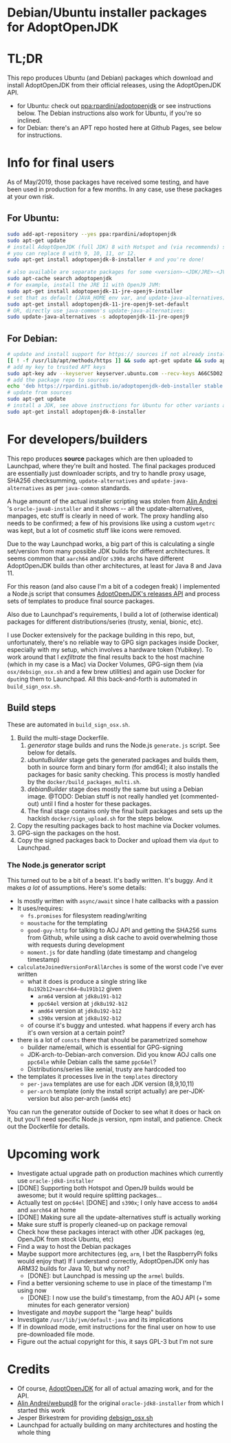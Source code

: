 # Debian/Ubuntu installer packages for AdoptOpenJDK

# TL;DR

This repo produces Ubuntu (and Debian) packages which download and install AdoptOpenJDK from 
their official releases, using the AdoptOpenJDK API. 

- for Ubuntu: check out [ppa:rpardini/adoptopenjdk](https://launchpad.net/~rpardini/+archive/ubuntu/adoptopenjdk) 
  or see instructions below. The Debian instructions also work for Ubuntu, if you're so inclined.
- for Debian: there's an APT repo hosted here at Github Pages, see below for instructions.

# Info for final users

As of May/2019, those packages have received some testing, and have been used in production for a few months.
In any case, use these packages at your own risk. 

## For Ubuntu:

```bash
sudo add-apt-repository --yes ppa:rpardini/adoptopenjdk
sudo apt-get update
# install AdoptOpenJDK (full JDK) 8 with Hotspot and (via recommends) set it as the system default
# you can replace 8 with 9, 10, 11, or 12.
sudo apt-get install adoptopenjdk-8-installer # and you're done!

# also available are separate packages for some <version>-<JDK/JRE>-<JVM> combinations, # to get a complete listing use:  
sudo apt-cache search adoptopenjdk
# for example, install the JRE 11 with OpenJ9 JVM:
sudo apt-get install adoptopenjdk-11-jre-openj9-installer
# set that as default (JAVA_HOME env var, and update-java-alternatives)
sudo apt-get install adoptopenjdk-11-jre-openj9-set-default
# OR, directly use java-common's update-java-alternatives:
sudo update-java-alternatives -s adoptopenjdk-11-jre-openj9
```

## For Debian:

```bash
# update and install support for https:// sources if not already installed
[[ ! -f /usr/lib/apt/methods/https ]] && sudo apt-get update && sudo apt-get install apt-transport-https
# add my key to trusted APT keys 
sudo apt-key adv --keyserver keyserver.ubuntu.com --recv-keys A66C5D02
# add the package repo to sources 
echo 'deb https://rpardini.github.io/adoptopenjdk-deb-installer stable main' > /etc/apt/sources.list.d/rpardini-aoj.list 
# update from sources
sudo apt-get update 
# install a JDK, see above instructions for Ubuntu for other variants as well
sudo apt-get install adoptopenjdk-8-installer
```

# For developers/builders

This repo produces **source** packages which are then uploaded to Launchpad, 
where they're built and hosted. The final packages produced are essentially
just downloader scripts, and try to handle proxy usage, SHA256 checksumming,
`update-alternatives` and `update-java-alternatives` as per `java-common` standards.

A huge amount of the actual installer scripting was stolen from [Alin Andrei](https://launchpad.net/~webupd8team/+archive/ubuntu/java)
's `oracle-java8-installer`
and it shows -- all the update-alternatives, manpages, etc stuff is clearly in need of work.
The proxy handling also needs to be confirmed; a few of his provisions like using a custom 
`wgetrc` was kept, but a lot of cosmetic stuff like icons were removed.

Due to the way Launchpad works, a big part of this is calculating a single set/version
from many possible JDK builds for different architectures. It seems common that `aarch64` 
and/or `s390x` archs have different AdoptOpenJDK builds than other architectures, at least
for Java 8 and Java 11. 

For this reason (and also cause I'm a bit of a codegen freak) I implemented a Node.js
script that consumes [AdoptOpenJDK's releases API](https://api.adoptopenjdk.net/) and process sets 
of templates to produce final source packages.

Also due to Launchpad's requirements, I build a lot of (otherwise identical) packages for
different distributions/series (trusty, xenial, bionic, etc).

I use Docker extensively for the package building in this repo, but, unfortunately, 
there's no reliable way to GPG sign packages inside Docker, especially with my setup,
which involves a hardware token (Yubikey). To work around that I _exfiltrate_ the final
results back to the host machine (which in my case is a Mac) via Docker Volumes, 
GPG-sign them (via `osx/debsign_osx.sh` and a few brew utilities) and again use Docker
for `dput`ing them to Launchpad. All this back-and-forth is automated in `build_sign_osx.sh`.

## Build steps

These are automated in `build_sign_osx.sh`.

1. Build the multi-stage Dockerfile.
   1. _generator_ stage builds and runs the Node.js `generate.js` script. See below for details.
   2. _ubuntuBuilder_ stage gets the generated packages and builds them, both in source form
      and binary form (for amd64); it also installs the packages for basic sanity checking.
      This process is mostly handled by the `docker/build_packages_multi.sh`.
   3. _debianBuilder_ stage does mostly the same but using a Debian image. @TODO: Debian stuff
      is not really handled yet (commented-out) until I find a hoster for these packages.
   4. The final stage contains only the final built packages and sets up the hackish 
      `docker/sign_upload.sh` for the steps below.
2. Copy the resulting packages back to host machine via Docker volumes.
3. GPG-sign the packages on the host.
4. Copy the signed packages back to Docker and upload them via `dput` to Launchpad.

### The Node.js generator script

This turned out to be a bit of a beast. It's badly written. It's buggy. And it makes *a lot*
of assumptions. Here's some details:

- Is mostly written with `async/await` since I hate callbacks with a passion
- It uses/requires:
  - `fs.promises` for filesystem reading/writing
  - `moustache` for the templating
  - `good-guy-http` for talking to AOJ API and getting the SHA256 sums from Github, while using
    a disk cache to avoid overwhelming those with requests during development
  - `moment.js` for date handling (date timestamp and changelog timestamp)
- `calculateJoinedVersionForAllArches` is some of the worst code I've ever written
  - what it does is produce a single string like `8u192b12+aarch64~8u191b12` given
    * `arm64` version at `jdk8u191-b12`
    * `ppc64el` version at `jdk8u192-b12`
    * `amd64` version at `jdk8u192-b12`
    * `s390x` version at `jdk8u192-b12`
  - of course it's buggy and untested. what happens if every arch has it's own version at a certain point?
- there is a lot of `consts` there that should be parametrized somehow 
  - builder name/email, which is essential for GPG-signing
  - JDK-arch-to-Debian-arch conversion. Did you know AOJ calls one `ppc64le` while Debian calls the same `ppc64el`?
  - Distributions/series like xenial, trusty are hardcoded too
- the templates it processes live in the `templates` directory
  - `per-java` templates are use for each JDK version (8,9,10,11)
  - `per-arch` template (only the install script actually) are per-JDK-version but also per-arch (`amd64` etc)

You can run the generator outside of Docker to see what it does or hack on it,
but you'll need specific Node.js version, npm install, and patience. Check out the Dockerfile
for details.


# Upcoming work

* Investigate actual upgrade path on production machines which currently use `oracle-jdk8-installer`
* [DONE] Supporting both Hotspot and OpenJ9 builds would be awesome; but it would require splitting packages...
* Actually test on `ppc64el` [DONE] and `s390x`; I only have access to `amd64` and `aarch64` at home
* [DONE] Making sure all the update-alternatives stuff is actually working
* Make sure stuff is properly cleaned-up on package removal
* Check how these packages interact with other JDK packages (eg, OpenJDK from stock Ubuntu, etc)
* Find a way to host the Debian packages
* Maybe support more architectures (eg, `arm`, I bet the RaspberryPi folks would enjoy that)
  If I understand correctly, AdoptOpenJDK only has ARM32 builds for Java 10, but why not?
  * [DONE]: but Launchpad is messing up the `armel` builds. 
* Find a better versioning scheme to use in place of the timestamp I'm using now
  * [DONE]: I now use the build's timestamp, from the AOJ API (+ some minutes for each generator version)
* Investigate and _maybe_ support the "large heap" builds
* Investigate `/usr/lib/jvm/default-java` and its implications
* If in download mode, emit instructions for the final user on how to use pre-downloaded file mode.
* Figure out the actual copyright for this, it says GPL-3 but I'm not sure

# Credits

* Of course, [AdoptOpenJDK](https://adoptopenjdk.net/) for all of actual amazing work, and for the API.
* [Alin Andrei/webupd8](https://launchpad.net/~webupd8team/+archive/ubuntu/java) for the original `oracle-jdk8-installer` from which I started this work
* Jesper Birkestrøm for providing [debsign_osx.sh](https://gist.github.com/birkestroem/ad4866ae7b823820bf51)
* Launchpad for actually building on many architectures and hosting the whole thing
